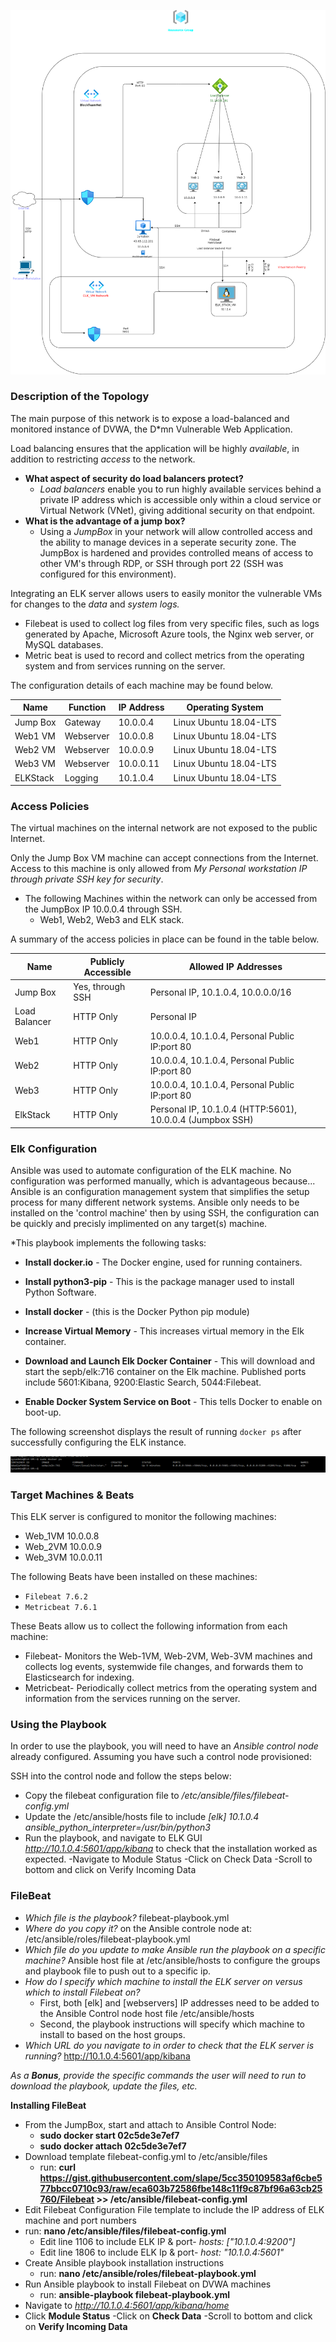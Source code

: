 ![alt text](https://github.com/SurferCA/Class-Work-Project/blob/main/Diagrams/Azure_Network.png)

### Description of the Topology

 The main purpose of this network is to expose a load-balanced and monitored instance of DVWA, the D*mn Vulnerable Web Application.

Load balancing ensures that the application will be highly *available*, in addition to restricting *access* to the network.
- **What aspect of security do load balancers protect?**
    - *Load balancers* enable you to run highly available services behind a private IP address which is accessible only within a cloud service or Virtual Network (VNet), giving additional security on that endpoint.
- **What is the advantage of a jump box?** 
    - Using a *JumpBox* in your network will allow controlled access and the ability to manage devices in a seperate security zone. The JumpBox is hardened and provides controlled means of access to other VM's through RDP, or SSH through port 22 (SSH was configured for this environment).

Integrating an ELK server allows users to easily monitor the vulnerable VMs for changes to the *data* and *system logs.*

  - Filebeat is used to collect log files from very specific files, such as logs generated by Apache, Microsoft Azure tools, the Nginx web server, or MySQL databases.
  - Metric beat is used to record and collect metrics from the operating system and from services running on the server.

The configuration details of each machine may be found below.

| Name     | Function | IP Address |    Operating System     |
|----------|----------|------------|-------------------------|
| Jump Box |Gateway   | 10.0.0.4   | Linux Ubuntu 18.04-LTS  |
| Web1 VM  |Webserver | 10.0.0.8   | Linux Ubuntu 18.04-LTS  |
| Web2 VM  |Webserver | 10.0.0.9   | Linux Ubuntu 18.04-LTS  |
| Web3 VM  |Webserver | 10.0.0.11  | Linux Ubuntu 18.04-LTS  |
| ELKStack |Logging   | 10.1.0.4   | Linux Ubuntu 18.04-LTS  |

### Access Policies

The virtual machines on the internal network are not exposed to the public Internet. 

Only the Jump Box VM machine can accept connections from the Internet. Access to this machine is only allowed from *My Personal workstation IP through private SSH key for security*.

- The following Machines within the network can only be accessed from the JumpBox IP 10.0.0.4 through SSH.
    - Web1, Web2, Web3 and ELK stack. 


A summary of the access policies in place can be found in the table below.

| Name          | Publicly Accessible |    Allowed IP Addresses                                          |
|---------------|---------------------|------------------------------------------------------------------|
| Jump Box      | Yes, through SSH    | Personal IP, 10.1.0.4, 10.0.0.0/16                               |
| Load Balancer | HTTP Only           | Personal IP                                                      |
| Web1          | HTTP Only           | 10.0.0.4, 10.1.0.4,  Personal Public IP:port 80                  |
| Web2          | HTTP Only           | 10.0.0.4, 10.1.0.4,  Personal Public IP:port 80                  |
| Web3          | HTTP Only           | 10.0.0.4, 10.1.0.4,  Personal Public IP:port 80                  |
| ElkStack      | HTTP Only           | Personal IP, 10.1.0.4 (HTTP:5601), 10.0.0.4 (Jumpbox SSH)        |

### Elk Configuration

Ansible was used to automate configuration of the ELK machine. No configuration was performed manually, which is advantageous because...
Ansible is an configuration management system that simplifies the setup process for many different network systems. Ansible only needs to be installed on the 'control machine' then by using SSH, the configuration can be quickly and precisly implimented on any target(s) machine.

*This playbook implements the following tasks:

- **Install docker.io** - The Docker engine, used for running containers.

- **Install python3-pip** - This is the package manager used to install Python Software.

- **Install docker** - (this is the Docker Python pip module)

- **Increase Virtual Memory** - This increases virtual memory in the Elk container.

- **Download and Launch Elk Docker Container** - This will download and start the sepb/elk:716 container on the Elk machine. Published ports include 5601:Kibana, 9200:Elastic Search, 5044:Filebeat.

- **Enable Docker System Service on Boot** - This tells Docker to enable on boot-up.

The following screenshot displays the result of running `docker ps` after successfully configuring the ELK instance.

![alt text](https://github.com/SurferCA/Class-Work-Project/blob/main/Diagrams/elk_docker_ps1.png)

### Target Machines & Beats
This ELK server is configured to monitor the following machines:
- Web_1VM 10.0.0.8 
- Web_2VM 10.0.0.9 
- Web_3VM 10.0.0.11

The following Beats have been installed on these machines:
- `Filebeat 7.6.2`
- `Metricbeat 7.6.1`

These Beats allow us to collect the following information from each machine:
- Filebeat- Monitors the Web-1VM, Web-2VM, Web-3VM machines and collects log events, systemwide file changes, and forwards them to Elasticsearch for indexing.
- Metricbeat- Periodically collect metrics from the operating system and information from the services running on the server.

### Using the Playbook
In order to use the playbook, you will need to have an *Ansible control node* already configured. Assuming you have such a control node provisioned: 

SSH into the control node and follow the steps below:
- Copy the filebeat configuration file to */etc/ansible/files/filebeat-config.yml* 
- Update the /etc/ansible/hosts file to include *[elk] 10.1.0.4 ansible_python_interpreter=/usr/bin/python3*
- Run the playbook, and navigate to ELK GUI *http://10.1.0.4:5601/app/kibana* to check that the installation worked as expected. 
   -Navigate to Module Status
   -Click on Check Data
   -Scroll to bottom and click on Verify Incoming Data

### FileBeat 
- *Which file is the playbook?* filebeat-playbook.yml 
- *Where do you copy it?* on the Ansible controle node at: /etc/ansible/roles/filebeat-playbook.yml
- *Which file do you update to make Ansible run the playbook on a specific machine?* Ansible host file at /etc/ansible/hosts to configure the groups and playbook file to push out to a specific ip.
- *How do I specify which machine to install the ELK server on versus which to install Filebeat on?* 
   - First, both [elk] and [webservers] IP addresses need to be added to the Ansible Control node host file /etc/ansible/hosts 
   - Second, the playbook instructions will specify which machine to install to based on the host groups.
- *Which URL do you navigate to in order to check that the ELK server is running?* http://10.1.0.4:5601/app/kibana

_As a **Bonus**, provide the specific commands the user will need to run to download the playbook, update the files, etc._

**Installing FileBeat**

- From the JumpBox, start and attach to Ansible Control Node:
   - **sudo docker start 02c5de3e7ef7**
   - **sudo docker attach 02c5de3e7ef7**
- Download template filebeat-config.yml to /etc/ansible/files
  - run: **curl       https://gist.githubusercontent.com/slape/5cc350109583af6cbe577bbcc0710c93/raw/eca603b72586fbe148c11f9c87bf96a63cb25760/Filebeat >> /etc/ansible/filebeat-config.yml**
- Edit Filebeat Configuration File template to include the IP address of ELK machine and port numbers 
 - run: **nano /etc/ansible/files/filebeat-config.yml**
   - Edit line 1106 to include ELK IP & port- *hosts: ["10.1.0.4:9200"]*
   - Edit line 1806 to include ELK Ip & port- *host: "10.1.0.4:5601"*
- Create Ansible playbook installation instructions
  - run: **nano /etc/ansible/roles/filebeat-playbook.yml**
- Run Ansible playbook to install Filebeat on DVWA machines
  - run: **ansible-playbook filebeat-playbook.yml**
- Navigate to *http://10.1.0.4:5601/app/kibana/home*
- Click **Module Status** -Click on **Check Data** -Scroll to bottom and click on **Verify Incoming Data**

```
